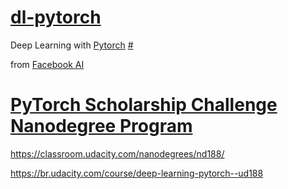# [dl-pytorch](README.md)
Deep Learning with [Pytorch](https://pytorch.org/)
[#](https://pytorch.slack.com/)

from [Facebook AI](https://research.fb.com/category/facebook-ai-research/)


# [PyTorch Scholarship Challenge Nanodegree Program](pytorch-scholarship.md)
https://classroom.udacity.com/nanodegrees/nd188/

https://br.udacity.com/course/deep-learning-pytorch--ud188


